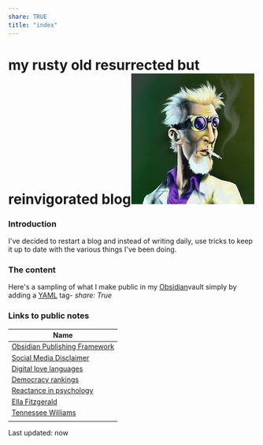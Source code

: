 ```yaml
---
share: TRUE
title: "index"
---
```


# my rusty old resurrected but reinvigorated blog![100](./images/4d9ad238771819.576e33714536d.jpg)

### Introduction
I've decided to restart a blog and instead of writing daily, use tricks to keep it up to date with the various things I've been doing.

### The content
Here's a sampling of what I make public in my [Obsidian](https://obsidian.md)vault simply by adding a [YAML](https://www.redhat.com/en/topics/automation/what-is-yaml) tag-
 *share: True*

### Links to public notes
| Name                              |
| --------------------------------- |
| [Obsidian Publishing Framework](Obsidian%20Publishing%20Framework) |
| [Social Media Disclaimer](Social%20Media%20Disclaimer)       |
| [Digital love languages](Digital%20love%20languages)        |
| [Democracy rankings](Democracy%20rankings)            |
| [Reactance in psychology](Reactance%20in%20psychology)       |
| [Ella Fitzgerald](Ella%20Fitzgerald)               |
| [Tennessee Williams](Tennessee%20Williams)            |
|                                   |




Last updated: now
